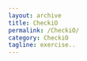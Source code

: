 ```yaml
---
layout: archive
title: CheckiO
permalink: /CheckiO/
category: CheckiO
tagline: exercise.. 
---
```


